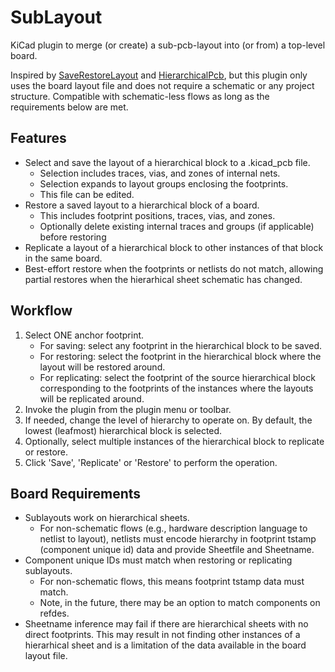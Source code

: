 # SubLayout
KiCad plugin to merge (or create) a sub-pcb-layout into (or from) a top-level board.

Inspired by [SaveRestoreLayout](https://github.com/MitjaNemec/SaveRestoreLayout) and [HierarchicalPcb](https://github.com/gauravmm/HierarchicalPcb), but this plugin only uses the board layout file and does not require a schematic or any project structure.
Compatible with schematic-less flows as long as the requirements below are met.

## Features
- Select and save the layout of a hierarchical block to a .kicad_pcb file.
  - Selection includes traces, vias, and zones of internal nets.
  - Selection expands to layout groups enclosing the footprints.
  - This file can be edited.
- Restore a saved layout to a hierarchical block of a board.
  - This includes footprint positions, traces, vias, and zones.
  - Optionally delete existing internal traces and groups (if applicable) before restoring
- Replicate a layout of a hierarchical block to other instances of that block in the same board. 
- Best-effort restore when the footprints or netlists do not match, allowing partial restores when the hierarhical sheet schematic has changed.

## Workflow
1. Select ONE anchor footprint.
   - For saving: select any footprint in the hierarchical block to be saved.
   - For restoring: select the footprint in the hierarchical block where the layout will be restored around.
   - For replicating: select the footprint of the source hierarchical block corresponding to the footprints of the instances where the layouts will be replicated around.
2. Invoke the plugin from the plugin menu or toolbar.
3. If needed, change the level of hierarchy to operate on.
   By default, the lowest (leafmost) hierarchical block is selected.
4. Optionally, select multiple instances of the hierarchical block to replicate or restore.
5. Click 'Save', 'Replicate' or 'Restore' to perform the operation.

## Board Requirements
- Sublayouts work on hierarchical sheets.
  - For non-schematic flows (e.g., hardware description language to netlist to layout), netlists must encode hierarchy in footprint tstamp (component unique id) data and provide Sheetfile and Sheetname.
- Component unique IDs must match when restoring or replicating sublayouts.
  - For non-schematic flows, this means footprint tstamp data must match.
  - Note, in the future, there may be an option to match components on refdes.
- Sheetname inference may fail if there are hierarchical sheets with no direct footprints.
  This may result in not finding other instances of a hierarhical sheet and is a limitation of the data available in the board layout file.
